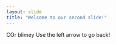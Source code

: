 ```yaml
---
layout: slide
title: "Welcome to our second slide!"
---
```

COr blimey
Use the left arrow to go back!
